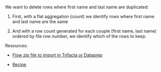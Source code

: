 
We want to delete rows where first name and last name are duplicated:

1. First, with a flat aggregation (count) we identify rows where first name and last name are the same

2. And with a row count generated for each couple (first name, last name) ordered by file row number, we identify which 
of the rows to keep.

Resources:

- [Flow zip file to import in Trifacta or Dataprep](https://github.com/victorcouste/trifacta-flows-examples/raw/main/Find%20and%20remove%20rows%20with%20duplicated%20value%20in%20some%20columns/flow_Find%20and%20remove%20rows%20with%20duplicated%20value%20in%20some%20columns.zip)

- [Recipe](https://github.com/victorcouste/trifacta-flows-examples/blob/main/Replace%20missing%20by%20the%20most%20frequent%20value/replace%20missing.wrangle)

